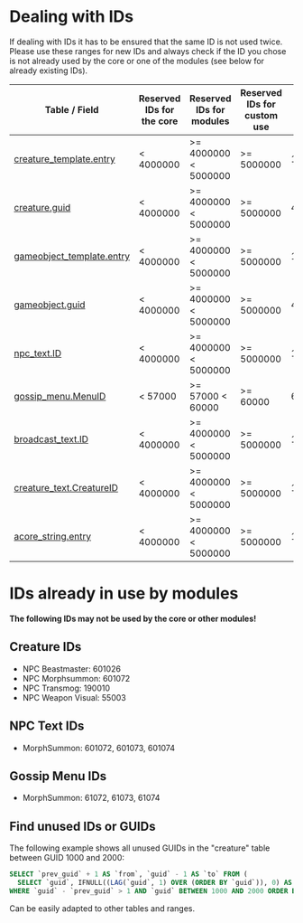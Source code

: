 # Dealing with IDs

If dealing with IDs it has to be ensured that the same ID is not used twice. Please use these ranges for new IDs and always check if the ID you chose is not already used by the core or one of the modules (see below for already existing IDs).

| Table / Field                                                         | Reserved IDs for the core | Reserved IDs for modules | Reserved IDs for custom use | Max value  | Comment |
|-----------------------------------------------------------------------|---------------------------|--------------------------|-----------------------------|------------|---------|
| [creature_template.entry](../db/world/creature_template.md#entry)     | < 4000000                 | >= 4000000 < 5000000     | >= 5000000                  | 16777215   | Important: Custom trainers need an entry < 200000 in order to work correctly (see "ACORE_TRAINER_START_REF") |
| [creature.guid](../db/world/creature.md#guid)                         | < 4000000                 | >= 4000000 < 5000000     | >= 5000000                  | 4294967295 |         |
| [gameobject_template.entry](../db/world/gameobject_template.md#entry) | < 4000000                 | >= 4000000 < 5000000     | >= 5000000                  | 16777215   |         |
| [gameobject.guid](../db/world/gameobject.md#guid)                     | < 4000000                 | >= 4000000 < 5000000     | >= 5000000                  | 4294967295 |         |
| [npc_text.ID](../db/world/npc_text.md#id)                             | < 4000000                 | >= 4000000 < 5000000     | >= 5000000                  | 16777215   |         |
| [gossip_menu.MenuID](../db/world/gossip_menu.md#menuid)               | < 57000                   | >= 57000 < 60000         | >= 60000                    | 65535      |         |
| [broadcast_text.ID](../db/world/broadcast_text.md#id)                 | < 4000000                 | >= 4000000 < 5000000     | >= 5000000                  | 16777215   |         |
| [creature_text.CreatureID](../db/world/creature_text.md#creatureid)   | < 4000000                 | >= 4000000 < 5000000     | >= 5000000                  | 16777215   |         |
| [acore_string.entry](../db/world/acore_string.md#entry)               | < 4000000                 | >= 4000000 < 5000000     | >= 5000000                  | 16777215   |         |


# IDs already in use by modules

**The following IDs may not be used by the core or other modules!**


## Creature IDs

- NPC Beastmaster: 601026
- NPC Morphsummon: 601072
- NPC Transmog: 190010
- NPC Weapon Visual: 55003


## NPC Text IDs

- MorphSummon: 601072, 601073, 601074


## Gossip Menu IDs

- MorphSummon: 61072, 61073, 61074


## Find unused IDs or GUIDs

The following example shows all unused GUIDs in the "creature" table between GUID 1000 and 2000:

```sql
SELECT `prev_guid` + 1 AS `from`, `guid` - 1 AS `to` FROM (
  SELECT `guid`, IFNULL((LAG(`guid`, 1) OVER (ORDER BY `guid`)), 0) AS `prev_guid` FROM `creature`) `guid_free_ranges`
WHERE `guid` - `prev_guid` > 1 AND `guid` BETWEEN 1000 AND 2000 ORDER BY `guid` ASC;
```

Can be easily adapted to other tables and ranges.
